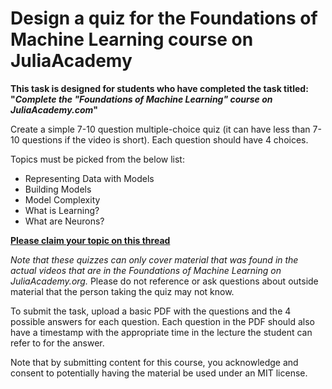 # Design a quiz for the Foundations of Machine Learning course on JuliaAcademy

**This task is designed for students who have completed the task titled: "_Complete the "Foundations of Machine Learning" course on JuliaAcademy.com_"**

Create a simple 7-10 question multiple-choice quiz (it can have less than 7-10 questions if the video is short). Each question should have 4 choices.

Topics must be picked from the below list:

*   Representing Data with Models
*   Building Models
*   Model Complexity
*   What is Learning?
*   What are Neurons?

**[Please claim your topic on this thread](https://github.com/JuliaComputing/JuliaAcademyMaterials/issues/50)**

_Note that these quizzes can only cover material that was found in the actual videos that are in the Foundations of Machine Learning on JuliaAcademy.org._ Please do not reference or ask questions about outside material that the person taking the quiz may not know.

To submit the task, upload a basic PDF with the questions and the 4 possible answers for each question. Each question in the PDF should also have a timestamp with the appropriate time in the lecture the student can refer to for the answer.

Note that by submitting content for this course, you acknowledge and consent to potentially having the material be used under an MIT license.
